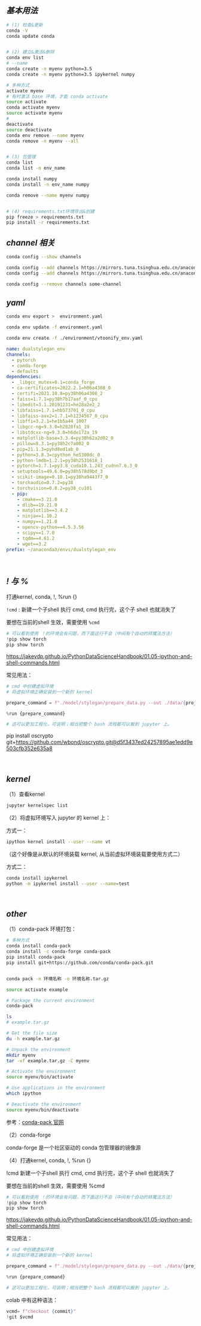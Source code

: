 
## _基本用法_

```bash
# (1) 检查&更新
conda -V
conda update conda


# (2) 建立&激活&删除
conda env list
# --name
conda create -n myenv python=3.5
conda create -n myenv python=3.5 ipykernel numpy

# 多种方式
activate myenv
# 有时激活 base 环境，才能 conda activate
source activate
conda activate myenv
source activate myenv
# 
deactivate
source deactivate
conda env remove --name myenv
conda remove -n myenv --all


# (3) 包管理
conda list
conda list -n env_name

conda install numpy
conda install -n env_name numpy

conda remove --name myenv numpy


# (4) requirements.txt环境导出&创建
pip freeze > requirements.txt
pip install -r requirements.txt
```


## _channel 相关_

```bash
conda config --show channels

conda config --add channels https://mirrors.tuna.tsinghua.edu.cn/anaconda/pkgs/free/
conda config --add channels https://mirrors.tuna.tsinghua.edu.cn/anaconda/cloud/conda-forge

conda config --remove channels some-channel
```



## _yaml_

```bash
conda env export >  environment.yaml

conda env update -f environment.yaml

conda env create -f ./environment/vtoonify_env.yaml
```

```yaml
name: dualstylegan_env
channels:
  - pytorch
  - conda-forge
  - defaults
dependencies:
  - _libgcc_mutex=0.1=conda_forge
  - ca-certificates=2022.2.1=h06a4308_0
  - certifi=2021.10.8=py38h06a4308_2    
  - faiss=1.7.1=py38h7b17aaf_0_cpu
  - libedit=3.1.20191231=he28a2e2_2
  - libfaiss=1.7.1=hb573701_0_cpu
  - libfaiss-avx2=1.7.1=h1234567_0_cpu
  - libffi=3.2.1=he1b5a44_1007
  - libgcc-ng=9.3.0=h2828fa1_19
  - libstdcxx-ng=9.3.0=h6de172a_19
  - matplotlib-base=3.3.4=py38h62a2d02_0
  - pillow=8.3.1=py38h2c7a002_0
  - pip=21.1.3=pyhd8ed1ab_0
  - python=3.8.3=cpython_he5300dc_0
  - python-lmdb=1.2.1=py38h2531618_1
  - pytorch=1.7.1=py3.8_cuda10.1.243_cudnn7.6.3_0
  - setuptools=49.6.0=py38h578d9bd_3
  - scikit-image=0.18.1=py38ha9443f7_0
  - torchaudio=0.7.2=py38
  - torchvision=0.8.2=py38_cu101
  - pip:
    - cmake==3.21.0
    - dlib==19.21.0
    - matplotlib==3.4.2
    - ninja==1.10.2    
    - numpy==1.21.0
    - opencv-python==4.5.3.56
    - scipy==1.7.0 
    - tqdm==4.61.2
    - wget==3.2
prefix: ~/anaconda3/envs/dualstylegan_env
```

</br>

## _! 与 %_

打通kernel, conda, !, %run {}

`!cmd` : 新建一个子shell 执行 cmd, cmd 执行完，这个子 shell 也就消失了

要想在当前的shell 生效，需要使用 `%cmd`

```python
# 可以看到使用 ！的环境会有问题，而下面这行不会（中间有个自动的转魔法方法）
!pip show torch
pip show torch
```

https://jakevdp.github.io/PythonDataScienceHandbook/01.05-ipython-and-shell-commands.html

常见用法：

```python
# cmd 中创建虚拟环境
# 将虚拟环境正确安装到一个新的 kernel

prepare_command = f"./model/stylegan/prepare_data.py --out ./data/{project_name}/lmdb/ --n_worker 4 --size 1024 ./data/{project_name}/images/"

%run {prepare_command}

# 这可以更加工程化，可说明；相当把整个 bash 流程都可以搬到 jupyter 上。
```
pip install oscrypto git+https://github.com/wbond/oscrypto.git@d5f3437ed24257895ae1edd9e503cfb352e635a8




</br>

## _kernel_


（1）查看kernel

```bash
jupyter kernelspec list
```


（2）将虚拟环境写入 jupyter 的 kernel 上：

方式一：
```bash
ipython kernel install --user --name vt
```

（这个好像是从默认的环境装载 kernel, 从当前虚拟环境装载要使用方式二）


方式二：
```bash
conda install ipykernel
python -m ipykernel install --user --name=test
```



</br>

## _other_


（1）conda-pack 环境打包：

```bash
# 多种方式
conda install conda-pack
conda install -c conda-forge conda-pack
pip install conda-pack
pip install git+https://github.com/conda/conda-pack.git


conda pack -n 环境名称 -o 环境名称.tar.gz
```

```bash
source activate example

# Package the current environment
conda-pack

ls
# example.tar.gz

# Get the file size
du -h example.tar.gz

# Unpack the environment
mkdir myenv
tar -xf example.tar.gz -C myenv

# Activate the environment
source myenv/bin/activate

# Use applications in the environment
which ipython

# Deactivate the environment
source myenv/bin/deactivate
```

参考：[conda-pack 官网](https://conda.github.io/conda-pack/)


（2）conda-forge

conda-forge 是一个社区驱动的 conda 包管理器的镜像源

（4）打通kernel, conda, !, %run {}

!cmd 新建一个子shell 执行 cmd, cmd 执行完，这个子 shell 也就消失了

要想在当前的shell 生效，需要使用 %cmd

```python
# 可以看到使用 ！的环境会有问题，而下面这行不会（中间有个自动的转魔法方法）
!pip show torch
pip show torch
```

https://jakevdp.github.io/PythonDataScienceHandbook/01.05-ipython-and-shell-commands.html

常见用法：

```python
# cmd 中创建虚拟环境
# 将虚拟环境正确安装到一个新的 kernel

prepare_command = f"./model/stylegan/prepare_data.py --out ./data/{project_name}/lmdb/ --n_worker 4 --size 1024 ./data/{project_name}/images/"

%run {prepare_command}

# 这可以更加工程化，可说明；相当把整个 bash 流程都可以搬到 jupyter 上。
```

colab 中有这种语法：

```python
vcmd= f"checkout {commit}"
!git $vcmd
```
